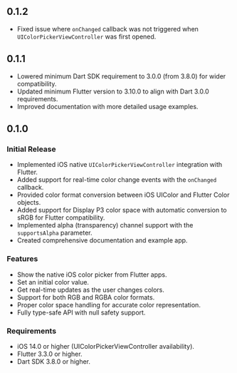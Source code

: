 ## 0.1.2

- Fixed issue where `onChanged` callback was not triggered when `UIColorPickerViewController` was first opened.

## 0.1.1

- Lowered minimum Dart SDK requirement to 3.0.0 (from 3.8.0) for wider compatibility.
- Updated minimum Flutter version to 3.10.0 to align with Dart 3.0.0 requirements.
- Improved documentation with more detailed usage examples.

## 0.1.0

### Initial Release

- Implemented iOS native `UIColorPickerViewController` integration with Flutter.
- Added support for real-time color change events with the `onChanged` callback.
- Provided color format conversion between iOS UIColor and Flutter Color objects.
- Added support for Display P3 color space with automatic conversion to sRGB for Flutter compatibility.
- Implemented alpha (transparency) channel support with the `supportsAlpha` parameter.
- Created comprehensive documentation and example app.

### Features

- Show the native iOS color picker from Flutter apps.
- Set an initial color value.
- Get real-time updates as the user changes colors.
- Support for both RGB and RGBA color formats.
- Proper color space handling for accurate color representation.
- Fully type-safe API with null safety support.

### Requirements

- iOS 14.0 or higher (UIColorPickerViewController availability).
- Flutter 3.3.0 or higher.
- Dart SDK 3.8.0 or higher.